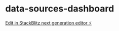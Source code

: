 # data-sources-dashboard

[Edit in StackBlitz next generation editor ⚡️](https://stackblitz.com/~/github.com/karanjakinyanjui/data-sources-dashboard)